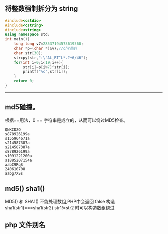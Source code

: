 ##  将整数强制拆分为 string
```cpp
#include<cstdio>
#include<cstring>
#include<string>
using namespace std;
int main(){
	long long v7=28537194573619560;
	char *p=(char *)&v7;//chr指针
	char str[30];
	strcpy(str,":\"AL_RT^L*.?+6/46");
	for(int i=0;i<19;i++){
		str[i]=p[i%7]^str[i];
		printf("%c",str[i]);
	}
	return 0;
}
```
-----
## md5碰撞。  
根据==用法，0 == 字符串是成立的，从而可以绕过MD5检查。
```
QNKCDZO 
s878926199a 
s155964671a 
s214587387a 
s214587387a 
s878926199a 
s1091221200a 
s1885207154a 
aabC9RqS 
240610708 
aabg7XSs 
```
## md5() sha1()
 MD5() 和 SHA1() 不能处理数组,PHP中会返回 false 构造sha1(str1)===sha1(str2) str1!=str2 时可以构造数组绕过
## php 文件别名

<!--stackedit_data:
eyJoaXN0b3J5IjpbMzM1NTgwODA4LDEyNjcyMTg5ODIsLTQ1ND
U4NDk2N119
-->